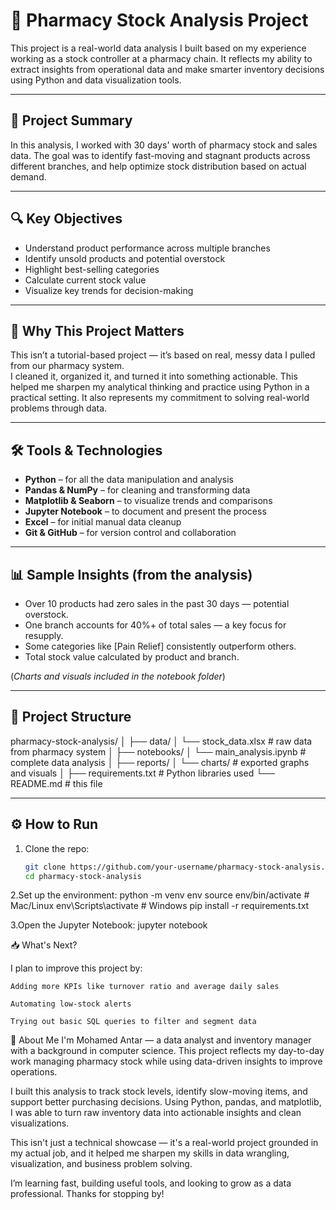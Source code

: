 # 🧪 Pharmacy Stock Analysis Project

This project is a real-world data analysis I built based on my experience working as a stock controller at a pharmacy chain. It reflects my ability to extract insights from operational data and make smarter inventory decisions using Python and data visualization tools.

---

## 🚀 Project Summary

In this analysis, I worked with 30 days' worth of pharmacy stock and sales data. The goal was to identify fast-moving and stagnant products across different branches, and help optimize stock distribution based on actual demand.

---

## 🔍 Key Objectives

- Understand product performance across multiple branches
- Identify unsold products and potential overstock
- Highlight best-selling categories
- Calculate current stock value
- Visualize key trends for decision-making

---

## 🧠 Why This Project Matters

This isn’t a tutorial-based project — it’s based on real, messy data I pulled from our pharmacy system.  
I cleaned it, organized it, and turned it into something actionable. This helped me sharpen my analytical thinking and practice using Python in a practical setting. It also represents my commitment to solving real-world problems through data.

---

## 🛠️ Tools & Technologies

- **Python** – for all the data manipulation and analysis
- **Pandas & NumPy** – for cleaning and transforming data
- **Matplotlib & Seaborn** – to visualize trends and comparisons
- **Jupyter Notebook** – to document and present the process
- **Excel** – for initial manual data cleanup
- **Git & GitHub** – for version control and collaboration

---

## 📊 Sample Insights (from the analysis)

- Over 10 products had zero sales in the past 30 days — potential overstock.
- One branch accounts for 40%+ of total sales — a key focus for resupply.
- Some categories like [Pain Relief] consistently outperform others.
- Total stock value calculated by product and branch.

(*Charts and visuals included in the notebook folder*)

---

## 📁 Project Structure

pharmacy-stock-analysis/
│
├── data/
│ └── stock_data.xlsx # raw data from pharmacy system
│
├── notebooks/
│ └── main_analysis.ipynb # complete data analysis
│
├── reports/
│ └── charts/ # exported graphs and visuals
│
├── requirements.txt # Python libraries used
└── README.md # this file

---

## ⚙️ How to Run

1. Clone the repo:
   ```bash
   git clone https://github.com/your-username/pharmacy-stock-analysis.git
   cd pharmacy-stock-analysis

2.Set up the environment:
python -m venv env
source env/bin/activate      # Mac/Linux
env\Scripts\activate         # Windows
pip install -r requirements.txt

3.Open the Jupyter Notebook:
jupyter notebook


📥 What's Next?

I plan to improve this project by:

    Adding more KPIs like turnover ratio and average daily sales

    Automating low-stock alerts

    Trying out basic SQL queries to filter and segment data

👋 About Me
 I'm Mohamed Antar — a data analyst and inventory manager with a background in computer science. This project reflects my day-to-day work managing pharmacy stock while using data-driven insights to improve operations.

I built this analysis to track stock levels, identify slow-moving items, and support better purchasing decisions. Using Python, pandas, and matplotlib, I was able to turn raw inventory data into actionable insights and clean visualizations.

This isn't just a technical showcase — it's a real-world project grounded in my actual job, and it helped me sharpen my skills in data wrangling, visualization, and business problem solving.

I’m learning fast, building useful tools, and looking to grow as a data professional. Thanks for stopping by!